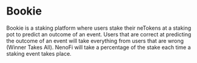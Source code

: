 # Bookie

Bookie is a staking platform where users stake their neTokens at a staking pot to predict an outcome of an event. Users that are correct at predicting the outcome of an event will take everything from users that are wrong (Winner Takes All). NenoFi will take a percentage of the stake each time a staking event takes place.

>
